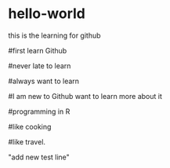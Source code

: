 # hello-world
this is the learning for github

#first learn Github

#never late to learn

#always want to learn

#I am new to Github want to learn more about it

#programming in R 

#like cooking 

#like travel.

"add new test line"
